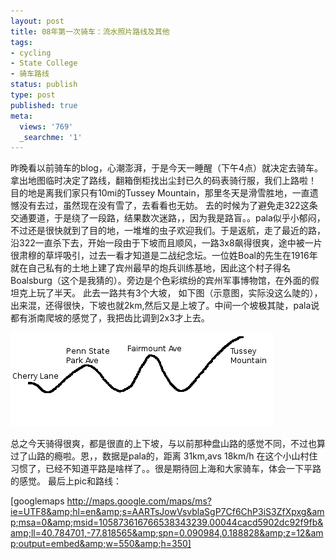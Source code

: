```yaml
---
layout: post
title: 08年第一次骑车：流水照片路线及其他
tags:
- cycling
- State College
- 骑车路线
status: publish
type: post
published: true
meta:
  views: '769'
  _searchme: '1'
---
```

昨晚看以前骑车的blog，心潮澎湃，于是今天一睡醒（下午4点）就决定去骑车。拿出地图临时决定了路线，翻箱倒柜找出尘封已久的码表骑行服，我们上路啦！
目的地是离我们家只有10mi的Tussey Mountain，那里冬天是滑雪胜地，一直遗憾没有去过，虽然现在没有雪了，去看看也无妨。
去的时候为了避免走322这条交通要道，于是绕了一段路，结果数次迷路，，因为我是路盲。。pala似乎小郁闷，不过还是很快就到了目的地，一堆堆的虫子欢迎我们。于是返航，走了最近的路，沿322一直杀下去，开始一段由于下坡而且顺风，一路3x8飙得很爽，途中被一片很肃穆的草坪吸引，过去一看才知道是二战纪念坛。一位姓Boal的先生在1916年就在自己私有的土地上建了宾州最早的炮兵训练基地，因此这个村子得名Boalsburg（这个是我猜的）。旁边是个色彩缤纷的宾州军事博物馆，在外面的假坦克上玩了半天。
此去一路共有3个大坡， 如下图（示意图，实际没这么陡的），出来混，还得很快，下坡也就2km,然后又是上坡了。中间一个坡极其陡，pala说都有浙南爬坡的感觉了，我把齿比调到2x3才上去。

![](/images/2010/07/altitude.jpg)

总之今天骑得很爽，都是很直的上下坡，与以前那种盘山路的感觉不同，不过也算过了山路的瘾啦。恩，，数据是pala的，距离 31km,avs 18km/h
在这个小山村住习惯了，已经不知道平路是啥样了。。很是期待回上海和大家骑车，体会一下平路的感觉。
最后上pic和路线：

[googlemaps http://maps.google.com/maps/ms?ie=UTF8&amp;hl=en&amp;s=AARTsJowVsvblaSgP7Cf6ChP3iS3ZfXpxg&amp;msa=0&amp;msid=105873616766538343239.00044cacd5902dc92f9fb&amp;ll=40.784701,-77.818565&amp;spn=0.090984,0.188828&amp;z=12&amp;output=embed&amp;w=550&amp;h=350]